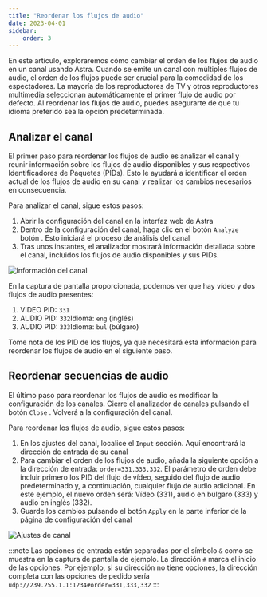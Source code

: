 ```yaml
---
title: "Reordenar los flujos de audio"
date: 2023-04-01
sidebar:
    order: 3
---
```


En este artículo, exploraremos cómo cambiar el orden de los flujos de audio en un canal usando Astra. Cuando se emite un canal con múltiples flujos de audio, el orden de los flujos puede ser crucial para la comodidad de los espectadores. La mayoría de los reproductores de TV y otros reproductores multimedia seleccionan automáticamente el primer flujo de audio por defecto. Al reordenar los flujos de audio, puedes asegurarte de que tu idioma preferido sea la opción predeterminada.

## Analizar el canal[](/es/astra/processing/order#analyze-channel)

El primer paso para reordenar los flujos de audio es analizar el canal y reunir información sobre los flujos de audio disponibles y sus respectivos Identificadores de Paquetes (PIDs). Esto le ayudará a identificar el orden actual de los flujos de audio en su canal y realizar los cambios necesarios en consecuencia.

Para analizar el canal, sigue estos pasos:

1. Abrir la configuración del canal en la interfaz web de Astra
2. Dentro de la configuración del canal, haga clic en el botón `Analyze` botón . Esto iniciará el proceso de análisis del canal
3. Tras unos instantes, el analizador mostrará información detallada sobre el canal, incluidos los flujos de audio disponibles y sus PIDs.

![Información del canal](https://cdn.cesbo.com/help/astra/processing/utilities/order/analyze.png)

En la captura de pantalla proporcionada, podemos ver que hay vídeo y dos flujos de audio presentes:

1. VIDEO PID: `331`
2. AUDIO PID: `332`Idioma: `eng` (inglés)
3. AUDIO PID: `333`Idioma: `bul` (búlgaro)

Tome nota de los PID de los flujos, ya que necesitará esta información para reordenar los flujos de audio en el siguiente paso.

## Reordenar secuencias de audio[](/es/astra/processing/order#reorder-audio-streams)

El último paso para reordenar los flujos de audio es modificar la configuración de los canales. Cierre el analizador de canales pulsando el botón `Close` . Volverá a la configuración del canal.

Para reordenar los flujos de audio, sigue estos pasos:

1. En los ajustes del canal, localice el `Input` sección. Aquí encontrará la dirección de entrada de su canal
2. Para cambiar el orden de los flujos de audio, añada la siguiente opción a la dirección de entrada: `order=331,333,332`. El parámetro de orden debe incluir primero los PID del flujo de vídeo, seguido del flujo de audio predeterminado y, a continuación, cualquier flujo de audio adicional. En este ejemplo, el nuevo orden será: Vídeo (331), audio en búlgaro (333) y audio en inglés (332).
3. Guarde los cambios pulsando el botón `Apply` en la parte inferior de la página de configuración del canal

![Ajustes de canal](https://cdn.cesbo.com/help/astra/processing/utilities/order/channel-settings.png)

:::note
Las opciones de entrada están separadas por el símbolo `&` como se muestra en la captura de pantalla de ejemplo. La dirección `#` marca el inicio de las opciones. Por ejemplo, si su dirección no tiene opciones, la dirección completa con las opciones de pedido sería `udp://239.255.1.1:1234#order=331,333,332`
:::
